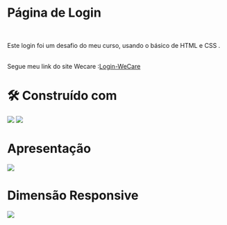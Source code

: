 <h1>Página de Login</h1>
  <br>
<p>Este login foi um desafio do meu curso, usando o básico de HTML e CSS .</p>
<br>
 Segue meu link do site Wecare :<a href="https://pabloveloso28.github.io/Login-WeCare/" target="_blank" rel="noopener noreferrer">Login-WeCare</a>
 <br>
<h1>🛠️ Construído com</h1>
<img src="https://camo.githubusercontent.com/d63d473e728e20a286d22bb2226a7bf45a2b9ac6c72c59c0e61e9730bfe4168c/68747470733a2f2f696d672e736869656c64732e696f2f62616467652f48544d4c352d4533344632363f7374796c653d666f722d7468652d6261646765266c6f676f3d68746d6c35266c6f676f436f6c6f723d7768697465"/>
<img src="https://camo.githubusercontent.com/3a0f693cfa032ea4404e8e02d485599bd0d192282b921026e89d271aaa3d7565/68747470733a2f2f696d672e736869656c64732e696f2f62616467652f435353332d3135373242363f7374796c653d666f722d7468652d6261646765266c6f676f3d63737333266c6f676f436f6c6f723d7768697465"/>
<br>
<h1>Apresentação</h1>
<img src="https://user-images.githubusercontent.com/115845648/224996315-69f99ac5-dae7-4a65-91a6-abf560d17987.png">
<br>
<h1>Dimensão Responsive </h1>
<img src="https://user-images.githubusercontent.com/115845648/225005087-e9b22fcb-261d-4fde-948f-11d0c5c1365e.png">

